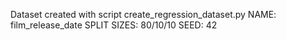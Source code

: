 Dataset created with script create_regression_dataset.py
NAME:           film_release_date
SPLIT SIZES:    80/10/10
SEED:           42
